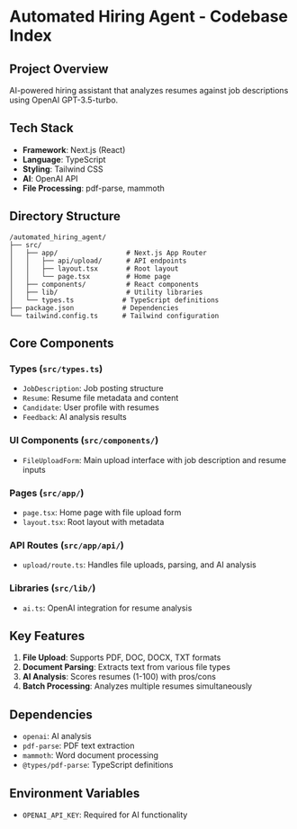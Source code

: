 # Automated Hiring Agent - Codebase Index

## Project Overview
AI-powered hiring assistant that analyzes resumes against job descriptions using OpenAI GPT-3.5-turbo.

## Tech Stack
- **Framework**: Next.js (React)
- **Language**: TypeScript
- **Styling**: Tailwind CSS
- **AI**: OpenAI API
- **File Processing**: pdf-parse, mammoth

## Directory Structure
```
/automated_hiring_agent/
├── src/
│   ├── app/                 # Next.js App Router
│   │   ├── api/upload/      # API endpoints
│   │   ├── layout.tsx       # Root layout
│   │   └── page.tsx         # Home page
│   ├── components/          # React components
│   ├── lib/                 # Utility libraries
│   └── types.ts            # TypeScript definitions
├── package.json            # Dependencies
└── tailwind.config.ts      # Tailwind configuration
```

## Core Components

### Types (`src/types.ts`)
- `JobDescription`: Job posting structure
- `Resume`: Resume file metadata and content
- `Candidate`: User profile with resumes
- `Feedback`: AI analysis results

### UI Components (`src/components/`)
- `FileUploadForm`: Main upload interface with job description and resume inputs

### Pages (`src/app/`)
- `page.tsx`: Home page with file upload form
- `layout.tsx`: Root layout with metadata

### API Routes (`src/app/api/`)
- `upload/route.ts`: Handles file uploads, parsing, and AI analysis

### Libraries (`src/lib/`)
- `ai.ts`: OpenAI integration for resume analysis

## Key Features
1. **File Upload**: Supports PDF, DOC, DOCX, TXT formats
2. **Document Parsing**: Extracts text from various file types
3. **AI Analysis**: Scores resumes (1-100) with pros/cons
4. **Batch Processing**: Analyzes multiple resumes simultaneously

## Dependencies
- `openai`: AI analysis
- `pdf-parse`: PDF text extraction
- `mammoth`: Word document processing
- `@types/pdf-parse`: TypeScript definitions

## Environment Variables
- `OPENAI_API_KEY`: Required for AI functionality